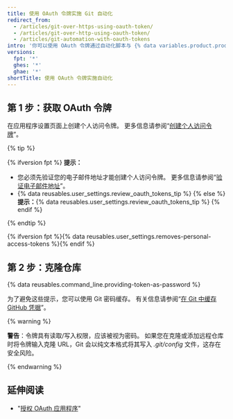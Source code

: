 ```yaml
---
title: 使用 OAuth 令牌实施 Git 自动化
redirect_from:
  - /articles/git-over-https-using-oauth-token/
  - /articles/git-over-http-using-oauth-token/
  - /articles/git-automation-with-oauth-tokens
intro: '你可以使用 OAuth 令牌通过自动化脚本与 {% data variables.product.product_name %} 交互。'
versions:
  fpt: '*'
  ghes: '*'
  ghae: '*'
shortTitle: 使用 OAuth 令牌实施自动化
---
```


## 第 1 步：获取 OAuth 令牌

在应用程序设置页面上创建个人访问令牌。 更多信息请参阅“[创建个人访问令牌](/github/authenticating-to-github/creating-a-personal-access-token)”。

{% tip %}

{% ifversion fpt %}
**提示：**
- 您必须先验证您的电子邮件地址才能创建个人访问令牌。 更多信息请参阅“[验证电子邮件地址](/articles/verifying-your-email-address)”。
- {% data reusables.user_settings.review_oauth_tokens_tip %}
{% else %}
**提示：**{% data reusables.user_settings.review_oauth_tokens_tip %}
{% endif %}

{% endtip %}

{% ifversion fpt %}{% data reusables.user_settings.removes-personal-access-tokens %}{% endif %}

## 第 2 步：克隆仓库

{% data reusables.command_line.providing-token-as-password %}

为了避免这些提示，您可以使用 Git 密码缓存。 有关信息请参阅“[在 Git 中缓存 GitHub 凭据](/github/getting-started-with-github/caching-your-github-credentials-in-git)”。

{% warning %}

**警告**：令牌具有读取/写入权限，应该被视为密码。 如果您在克隆或添加远程仓库时将令牌输入克隆 URL，Git 会以纯文本格式将其写入 _.git/config_ 文件，这存在安全风险。

{% endwarning %}

## 延伸阅读

- "[授权 OAuth 应用程序](/developers/apps/authorizing-oauth-apps)"
